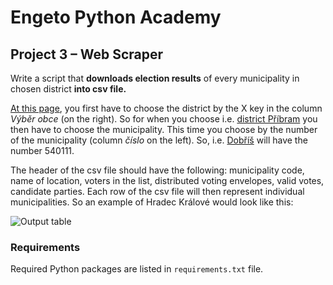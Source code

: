 # **Engeto Python Academy**
## **Project 3 – Web Scraper**
Write a script that **downloads election results** of every municipality in chosen district **into csv file.**

[At this page](https://www.volby.cz/pls/ps2017nss/ps3?xjazyk=CZ), you first have to choose the district by the X key in the column *Výběr obce* (on the right). So for when you choose i.e. [district Příbram](https://www.volby.cz/pls/ps2017nss/ps32?xjazyk=CZ&xkraj=2&xnumnuts=2111) you then have to choose the municipality. This time you choose by the number of the municipality (column *číslo* on the left). So, i.e. [Dobříš](https://volby.cz/pls/ps2017nss/ps311?xjazyk=CZ&xkraj=2&xobec=540111&xvyber=2111) will have the number 540111.

The header of the csv file should have the following: municipality code, name of location, voters in the list, distributed voting envelopes, valid votes, candidate parties. Each row of the csv file will then represent individual municipalities. So an example of Hradec Králové would look like this:

![Output table](https://i.ibb.co/LPdzwMN/epa-p3-img.png)

### Requirements
Required Python packages are listed in `requirements.txt` file.


